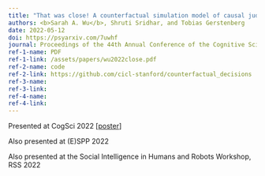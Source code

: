 ```yaml
---
title: "That was close! A counterfactual simulation model of causal judgments about decisions"
authors: <b>Sarah A. Wu</b>, Shruti Sridhar, and Tobias Gerstenberg
date: 2022-05-12
doi: https://psyarxiv.com/7uwhf
journal: Proceedings of the 44th Annual Conference of the Cognitive Science Society
ref-1-name: PDF
ref-1-link: /assets/papers/wu2022close.pdf
ref-2-name: code
ref-2-link: https://github.com/cicl-stanford/counterfactual_decisions
ref-3-name:
ref-3-link:
ref-4-name: 
ref-4-link: 
---
```


Presented at CogSci 2022 [<a href="/assets/posters/wu2022close.pdf" target="_blank">poster</a>]

Also presented at (E)SPP 2022

Also presented at the Social Intelligence in Humans and Robots Workshop, RSS 2022
